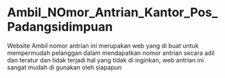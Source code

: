 # Ambil_NOmor_Antrian_Kantor_Pos_Padangsidimpuan
Website Ambil nomor antrian ini merupakan web yang di buat untuk mempermudah pelanggan dalam mendapatkan nomor antrian secara adil dan teratur dan tidak terjadi hal yang tidak di inginkan, web antrian ini sangat mudah di gunakan oleh siapapun
